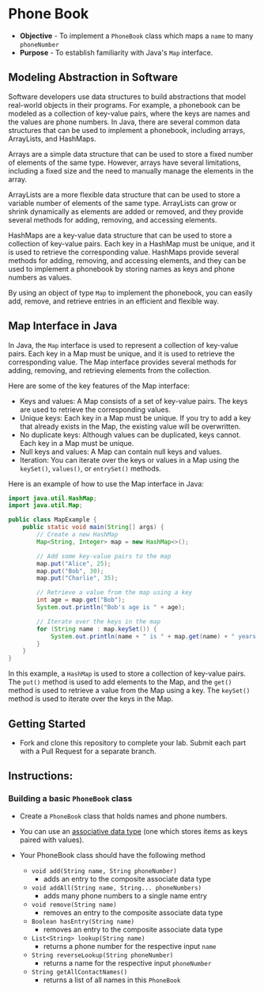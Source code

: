 # Phone Book
* **Objective** - To implement a `PhoneBook` class which maps a `name` to many `phoneNumber`
* **Purpose** - To establish familiarity with Java's `Map` interface.

## Modeling Abstraction in Software

Software developers use data structures to build abstractions that model real-world objects in their programs. For example, a phonebook can be modeled as a collection of key-value pairs, where the keys are names and the values are phone numbers. In Java, there are several common data structures that can be used to implement a phonebook, including arrays, ArrayLists, and HashMaps.

Arrays are a simple data structure that can be used to store a fixed number of elements of the same type. However, arrays have several limitations, including a fixed size and the need to manually manage the elements in the array.

ArrayLists are a more flexible data structure that can be used to store a variable number of elements of the same type. ArrayLists can grow or shrink dynamically as elements are added or removed, and they provide several methods for adding, removing, and accessing elements.

HashMaps are a key-value data structure that can be used to store a collection of key-value pairs. Each key in a HashMap must be unique, and it is used to retrieve the corresponding value. HashMaps provide several methods for adding, removing, and accessing elements, and they can be used to implement a phonebook by storing names as keys and phone numbers as values.

By using an object of type `Map` to implement the phonebook, you can easily add, remove, and retrieve entries in an efficient and flexible way.

## Map Interface in Java

In Java, the `Map` interface is used to represent a collection of key-value pairs. Each key in a Map must be unique, and it is used to retrieve the corresponding value. The Map interface provides several methods for adding, removing, and retrieving elements from the collection.

Here are some of the key features of the Map interface:

- Keys and values: A Map consists of a set of key-value pairs. The keys are used to retrieve the corresponding values.
- Unique keys: Each key in a Map must be unique. If you try to add a key that already exists in the Map, the existing value will be overwritten.
- No duplicate keys: Although values can be duplicated, keys cannot. Each key in a Map must be unique.
- Null keys and values: A Map can contain null keys and values.
- Iteration: You can iterate over the keys or values in a Map using the `keySet()`, `values()`, or `entrySet()` methods.

Here is an example of how to use the Map interface in Java:

```java
import java.util.HashMap;
import java.util.Map;

public class MapExample {
    public static void main(String[] args) {
        // Create a new HashMap
        Map<String, Integer> map = new HashMap<>();

        // Add some key-value pairs to the map
        map.put("Alice", 25);
        map.put("Bob", 30);
        map.put("Charlie", 35);

        // Retrieve a value from the map using a key
        int age = map.get("Bob");
        System.out.println("Bob's age is " + age);

        // Iterate over the keys in the map
        for (String name : map.keySet()) {
            System.out.println(name + " is " + map.get(name) + " years old");
        }
    }
}
```

In this example, a `HashMap` is used to store a collection of key-value pairs. 
The `put()` method is used to add elements to the Map, and the `get()` method is used to retrieve a value from the Map using a key. 
The `keySet()` method is used to iterate over the keys in the Map.

## Getting Started
* Fork and clone this repository to complete your lab. Submit each part with a Pull Request for a separate branch.

## Instructions:

### Building a basic `PhoneBook` class
* Create a `PhoneBook` class that holds names and phone numbers.
* You can use an [associative data type](https://en.wikipedia.org/wiki/Associative_array) (one which stores items as keys paired with values).

* Your PhoneBook class should have the following method
	* `void add(String name, String phoneNumber)`
		* adds an entry to the composite associate data type
	* `void addAll(String name, String... phoneNumbers)`
		* adds many phone numbers to a single name entry
	* `void remove(String name)`
		* removes an entry to the composite associate data type
	* `Boolean hasEntry(String name)`
		* removes an entry to the composite associate data type		
	* `List<String> lookup(String name)`
		* returns a phone number for the respective input `name`
	* `String reverseLookup(String phoneNumber)`
		* returns a name for the respective input `phoneNumber`
	* `String getAllContactNames()`
		* returns a list of all names in this `PhoneBook`

